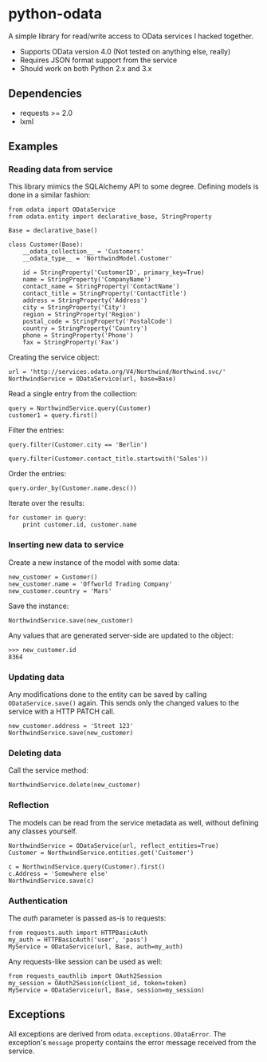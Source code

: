 # python-odata

A simple library for read/write access to OData services I hacked together.

- Supports OData version 4.0 (Not tested on anything else, really)
- Requires JSON format support from the service
- Should work on both Python 2.x and 3.x

## Dependencies

- requests >= 2.0
- lxml

## Examples

### Reading data from service

This library mimics the SQLAlchemy API to some degree. Defining models is done
in a similar fashion:

    from odata import ODataService
    from odata.entity import declarative_base, StringProperty

    Base = declarative_base()

    class Customer(Base):
        __odata_collection__ = 'Customers'
        __odata_type__ = 'NorthwindModel.Customer'
    
        id = StringProperty('CustomerID', primary_key=True)
        name = StringProperty('CompanyName')
        contact_name = StringProperty('ContactName')
        contact_title = StringProperty('ContactTitle')
        address = StringProperty('Address')
        city = StringProperty('City')
        region = StringProperty('Region')
        postal_code = StringProperty('PostalCode')
        country = StringProperty('Country')
        phone = StringProperty('Phone')
        fax = StringProperty('Fax')

Creating the service object:

    url = 'http://services.odata.org/V4/Northwind/Northwind.svc/'
    NorthwindService = ODataService(url, base=Base)

Read a single entry from the collection:

    query = NorthwindService.query(Customer)
    customer1 = query.first()

Filter the entries:

    query.filter(Customer.city == 'Berlin')

    query.filter(Customer.contact_title.startswith('Sales'))

Order the entries:

    query.order_by(Customer.name.desc())

Iterate over the results:

    for customer in query:
        print customer.id, customer.name


### Inserting new data to service

Create a new instance of the model with some data:

    new_customer = Customer()
    new_customer.name = 'Offworld Trading Company'
    new_customer.country = 'Mars'

Save the instance:

    NorthwindService.save(new_customer)

Any values that are generated server-side are updated to the object:

    >>> new_customer.id
    8364


### Updating data

Any modifications done to the entity can be saved by calling `ODataService.save()` again.
This sends only the changed values to the service with a HTTP PATCH call.

    new_customer.address = 'Street 123'
    NorthwindService.save(new_customer)


### Deleting data

Call the service method:

    NorthwindService.delete(new_customer)


### Reflection

The models can be read from the service metadata as well, without defining any classes yourself.

    NorthwindService = ODataService(url, reflect_entities=True)
    Customer = NorthwindService.entities.get('Customer')
    
    c = NorthwindService.query(Customer).first()
    c.Address = 'Somewhere else'
    NorthwindService.save(c)


### Authentication

The _auth_ parameter is passed as-is to requests:

    from requests.auth import HTTPBasicAuth
    my_auth = HTTPBasicAuth('user', 'pass')
    MyService = ODataService(url, Base, auth=my_auth)


Any requests-like session can be used as well:

    from requests_oauthlib import OAuth2Session
    my_session = OAuth2Session(client_id, token=token)
    MyService = ODataService(url, Base, session=my_session)


## Exceptions

All exceptions are derived from `odata.exceptions.ODataError`. The exception's 
`message` property contains the error message received from the service.
